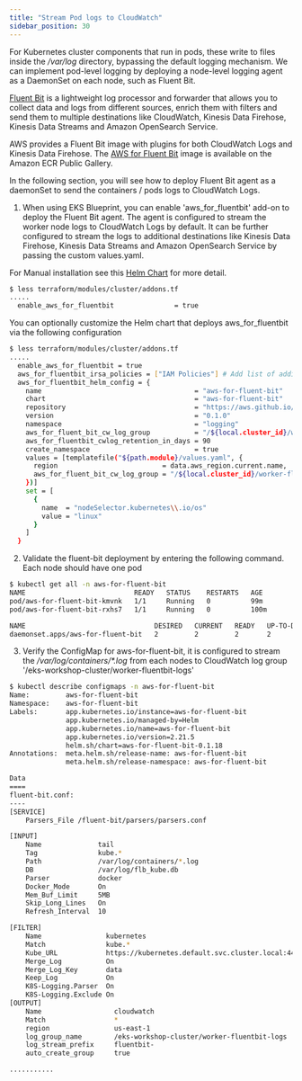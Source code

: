 ```yaml
---
title: "Stream Pod logs to CloudWatch"
sidebar_position: 30
---
```


For Kubernetes cluster components that run in pods, these write to files inside the <i>/var/log</i> directory, bypassing the default logging mechanism. We can implement pod-level logging by deploying a node-level logging agent as a DaemonSet on each node, such as Fluent Bit. 

[Fluent Bit](https://fluentbit.io/) is a lightweight log processor and forwarder that allows you to collect data and logs from different sources, enrich them with filters and send them to multiple destinations like CloudWatch, Kinesis Data Firehose, Kinesis Data Streams and Amazon OpenSearch Service.

AWS provides a Fluent Bit image with plugins for both CloudWatch Logs and Kinesis Data Firehose. The [AWS for Fluent Bit](https://github.com/aws/aws-for-fluent-bit) image is available on the Amazon ECR Public Gallery. 

In the following section, you will see how to deploy Fluent Bit agent as a daemonSet to send the containers / pods logs to CloudWatch Logs.

1. When using EKS Blueprint, you can enable 'aws_for_fluentbit' add-on to deploy the Fluent Bit agent. The agent is configured to stream the worker node logs to CloudWatch Logs by default. It can be further configured to stream the logs to additional destinations like Kinesis Data Firehose, Kinesis Data Streams and Amazon OpenSearch Service by passing the custom values.yaml. 

  For Manual installation see this [Helm Chart](https://github.com/aws/eks-charts/tree/master/stable/aws-for-fluent-bit) for more detail.

  ```bash
  $ less terraform/modules/cluster/addons.tf
  .....
    enable_aws_for_fluentbit               = true
  ```

  You can optionally customize the Helm chart that deploys aws_for_fluentbit via the following configuration

  ```bash
  $ less terraform/modules/cluster/addons.tf
  .....
    enable_aws_for_fluentbit = true
    aws_for_fluentbit_irsa_policies = ["IAM Policies"] # Add list of additional policies to IRSA to enable access to Kinesis, OpenSearch etc.
    aws_for_fluentbit_helm_config = {
      name                                      = "aws-for-fluent-bit"
      chart                                     = "aws-for-fluent-bit"
      repository                                = "https://aws.github.io/eks-charts"
      version                                   = "0.1.0"
      namespace                                 = "logging"
      aws_for_fluent_bit_cw_log_group           = "/${local.cluster_id}/worker-fluentbit-logs" # Optional
      aws_for_fluentbit_cwlog_retention_in_days = 90
      create_namespace                          = true
      values = [templatefile("${path.module}/values.yaml", {
        region                          = data.aws_region.current.name,
        aws_for_fluent_bit_cw_log_group = "/${local.cluster_id}/worker-fluentbit-logs"
      })]
      set = [
        {
          name  = "nodeSelector.kubernetes\\.io/os"
          value = "linux"
        }
      ]
    }

  ```

2. Validate the fluent-bit deployment by entering the following command. Each node should have one pod 

  ```bash
  $ kubectl get all -n aws-for-fluent-bit
  NAME                           READY   STATUS    RESTARTS   AGE
  pod/aws-for-fluent-bit-kmvnk   1/1     Running   0          99m
  pod/aws-for-fluent-bit-rxhs7   1/1     Running   0          100m

  NAME                                DESIRED   CURRENT   READY   UP-TO-DATE   AVAILABLE   NODE SELECTOR   AGE
  daemonset.apps/aws-for-fluent-bit   2         2         2       2            2           <none>          104m
  ```

3. Verify the ConfigMap for aws-for-fluent-bit, it is configured to stream the _/var/log/containers/*.log_ from each nodes to CloudWatch log group '/eks-workshop-cluster/worker-fluentbit-logs'

  ```bash
  $ kubectl describe configmaps -n aws-for-fluent-bit
  Name:         aws-for-fluent-bit
  Namespace:    aws-for-fluent-bit
  Labels:       app.kubernetes.io/instance=aws-for-fluent-bit
                app.kubernetes.io/managed-by=Helm
                app.kubernetes.io/name=aws-for-fluent-bit
                app.kubernetes.io/version=2.21.5
                helm.sh/chart=aws-for-fluent-bit-0.1.18
  Annotations:  meta.helm.sh/release-name: aws-for-fluent-bit
                meta.helm.sh/release-namespace: aws-for-fluent-bit

  Data
  ====
  fluent-bit.conf:
  ----
  [SERVICE]
      Parsers_File /fluent-bit/parsers/parsers.conf

  [INPUT]
      Name              tail
      Tag               kube.*
      Path              /var/log/containers/*.log
      DB                /var/log/flb_kube.db
      Parser            docker
      Docker_Mode       On
      Mem_Buf_Limit     5MB
      Skip_Long_Lines   On
      Refresh_Interval  10

  [FILTER]
      Name                kubernetes
      Match               kube.*
      Kube_URL            https://kubernetes.default.svc.cluster.local:443
      Merge_Log           On
      Merge_Log_Key       data
      Keep_Log            On
      K8S-Logging.Parser  On
      K8S-Logging.Exclude On
  [OUTPUT]
      Name                  cloudwatch
      Match                 *
      region                us-east-1
      log_group_name        /eks-workshop-cluster/worker-fluentbit-logs
      log_stream_prefix     fluentbit-
      auto_create_group     true

  ...........    

  ```
